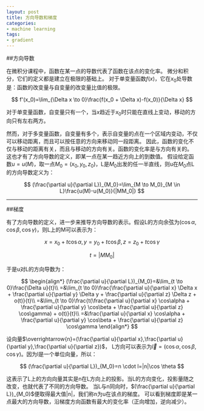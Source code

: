 ```yaml
---
layout: post
title: 方向导数和梯度
categories:
- machine learning
tags:
- gradient
---
```


##方向导数

在微积分课程中，函数在某一点的导数代表了函数在该点的变化率。
微分和积分，它们的定义都是建立在极限的基础上。
对于单变量函数$f(x)$，它在$x_0$处导数是：函数的改变量与自变量的改变量比值的极限。

$$
f'(x_0)=\lim_{\Delta x \to 0}\frac{f(x_0 + \Delta x)-f(x_0)}{\Delta x}
$$

对于单变量函数，自变量只有一个，当$x$趋近于$x_0$时只能在直线上变动，移动的方向只有左右两方。

然而，对于多变量函数，自变量有多个，表示自变量的点在一个区域内变动，不仅可以移动距离，而且可以按任意的方向来移动同一段距离。
因此，函数的变化不仅与移动的距离有关，而且与移动的方向有关。函数的变化率是与方向有关的。
这也才有了方向导数的定义，即某一点在某一趋近方向上的到数值。
假设给定函数$u=u(M)$，取一点$M_0=(x_0,y_0,z_0)$，L是$M_0$出发的任一半直线，则u在$M_0$点L的方向导数定义为：

$$
(\frac{\partial u}{\partial L})_{M_0}=\lim_{M \to M_0}_{M \in L}\frac{u(M)-u(M_0)}{|MM_0|}
$$

---

##梯度

有了方向导数的定义，进一步来推导方向导数的表示。假设L的方向余弦为$(\cos\alpha,\cos\beta,\cos\gamma)$，则L上的M可以表示为：

$$
x=x_0+t\cos\alpha, y=y_0+t\cos\beta,z=z_0+t\cos\gamma
$$

$$
t=|MM_0|
$$

于是u对L的方向导数为：

$$
\begin{align*}
(\frac{\partial u}{\partial L})_{M_0}=&\lim_{t \to 0}\frac{\Delta u}{t}\\
=&\lim_{t \to 0}\frac{\frac{\partial u}{\partial x} \Delta x + \frac{\partial u}{\partial y} \Delta y + \frac{\partial u}{\partial z} \Delta z + o(t)}{t}\\
=&\lim_{t \to 0}\frac{t(\frac{\partial u}{\partial x} \cos\alpha + \frac{\partial u}{\partial y} \cos\beta + \frac{\partial u}{\partial z} \cos\gamma) + o(t)}{t}\\
=&\frac{\partial u}{\partial x} \cos\alpha + \frac{\partial u}{\partial y} \cos\beta + \frac{\partial u}{\partial z} \cos\gamma
\end{align*}
$$

设向量$\overrightarrow{n}=(\frac{\partial u}{\partial x},\frac{\partial u}{\partial y},\frac{\partial u}{\partial z})$，
L方向可以表示为$\overrightarrow{l}=(\cos\alpha,\cos\beta,\cos\gamma)$。因为l是一个单位向量，所以：

$$
(\frac{\partial u}{\partial L})_{M_0}=n \cdot l=|n|\cos \theta
$$

这表示了L上的方向向量其实是n在L方向上的投影。当L的方向变化，投影量随之改变，也就代表了不同的方向导数。
当L与n同向时，$(\frac{\partial u}{\partial L})_{M_0}$便取得最大值|n|，我们称n为u在该点的梯度。
可以看到梯度即是某一点最大的方向导数，沿梯度方向函数有最大的变化率（正向增加，逆向减少）。